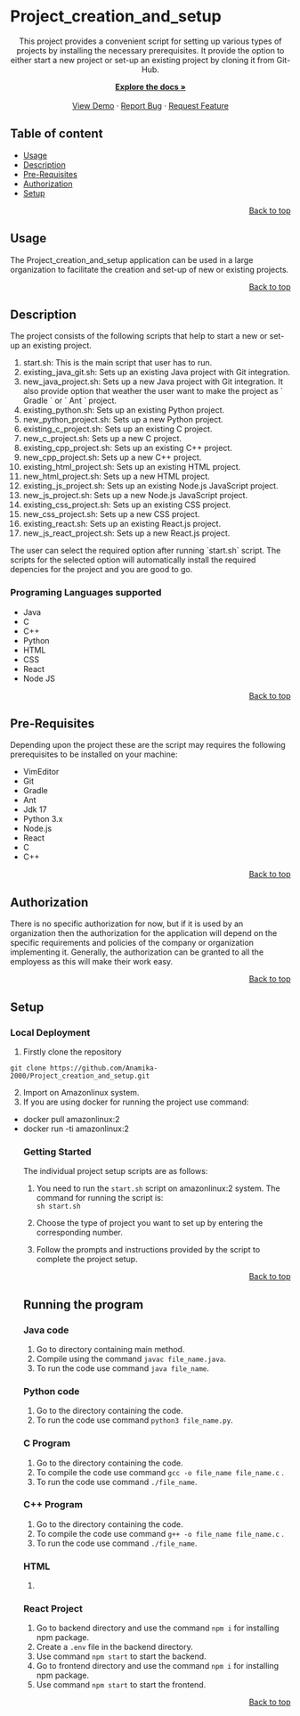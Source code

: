 # Project_creation_and_setup 

<p align="center">
This project provides a convenient script for setting up various types of projects by installing the necessary prerequisites. It provide the option to either start a new project or set-up an existing project by cloning it from  Git-Hub.

<p align="center">
    <a href="https://github.com/Anamika-2000/Project_creation_and_setup/blob/master/Readme.md"><strong>Explore the docs »</strong></a>
<br>
<br>
    <a href="https://github.com/Anamika-2000/Project_creation_and_setup">View Demo</a>
    ·
    <a href="https://github.com/Anamika-2000/Project_creation_and_setup/issues/new">Report Bug</a>
    ·
    <a href="https://github.com/Anamika-2000/Project_creation_and_setup/issues/new">Request Feature</a>

## Table of content
- [Usage](#usage)
- [Description ](#description)
- [Pre-Requisites](#pre-requisites)
- [Authorization](#authorization)
- [Setup](#setup)

<p align="right">
 <a href="#project_creation_and_setup ">Back to top</a>
</p>


## Usage

 The Project_creation_and_setup application can be used in a large organization to facilitate the creation and set-up of new or existing projects.
 
<p align="right">
<a href="#project_creation_and_setup ">Back to top</a>
</p>

## Description
The project consists of the following scripts that help to start a new or set-up an existing project.
<ol>
<li>start.sh: This is the main script that user has to run.
<li>existing_java_git.sh: Sets up an existing Java project with Git integration.
<li>new_java_project.sh: Sets up a new Java project with Git integration. It also provide option that weather the user want to make the project as ` Gradle ` or ` Ant ` project. 
<li>existing_python.sh: Sets up an existing Python project.
<li>new_python_project.sh: Sets up a new Python project.
<li>existing_c_project.sh: Sets up an existing C project.
<li>new_c_project.sh: Sets up a new C project.
<li>existing_cpp_project.sh: Sets up an existing C++ project.
<li>new_cpp_project.sh: Sets up a new C++ project.
<li>existing_html_project.sh: Sets up an existing HTML project.
<li>new_html_project.sh: Sets up a new HTML project.
<li>existing_js_project.sh: Sets up an existing Node.js JavaScript project.
<li>new_js_project.sh: Sets up a new Node.js JavaScript project.
<li>existing_css_project.sh: Sets up an existing CSS project.
<li>new_css_project.sh: Sets up a new CSS project.
<li>existing_react.sh: Sets up an existing React.js project.
<li>new_js_react_project.sh: Sets up a new React.js project.
</ol>
The user can select the required option after running `start.sh` script. The scripts for the selected option will automatically install the required depencies for the project and you are good to go.

### Programing Languages supported
* Java
* C
* C++
* Python
* HTML
* CSS
* React
* Node JS

<p align="right">
 <a href="#project_creation_and_setup ">Back to top</a>
</p>

## Pre-Requisites
Depending upon the project these are the script may requires the following prerequisites to be installed on your machine:

* VimEditor
* Git
* Gradle
* Ant
* Jdk 17
* Python 3.x
* Node.js
* React
* C
* C++

<p align="right">
 <a href="#project_creation_and_setup ">Back to top</a>
</p>

## Authorization

There is no specific authorization for now, but if it is used by an organization then the authorization for the  application will depend on the specific requirements and policies of the company or organization implementing it. Generally, the authorization can be granted to all the employess as this will make their work easy.

<p align="right">
 <a href="#project_creation_and_setup ">Back to top</a>
</p>

## Setup
   
### Local Deployment

1. Firstly clone the repository
```
git clone https://github.com/Anamika-2000/Project_creation_and_setup.git
```

2. Import on Amazonlinux system.
3. If you are using docker for running the project use command:
<ul><li>docker pull amazonlinux:2</li>
<li>docker run -ti amazonlinux:2</li>

### Getting Started
The individual project setup scripts are as follows:
1. You need to run the `start.sh` script on amazonlinux:2 system. The command for running the script is:  
`sh start.sh`   

2. Choose the type of project you want to set up by entering the corresponding number.

3. Follow the prompts and instructions provided by the script to complete the project setup.
<p align="right">
 <a href="#project_creation_and_setup ">Back to top</a>
</p>

## Running the program

### Java code
1. Go to directory containing main method.
2. Compile using the command `javac file_name.java`.
3. To run the code use command `java file_name`.

### Python code
1. Go to the directory containing the code.
2. To run the code use command `python3 file_name.py`.

### C Program
1. Go to the directory containing the code.
2. To compile the code use command `gcc -o file_name file_name.c` .
3. To run the code use command `./file_name`.

### C++ Program
1. Go to the directory containing the code.
2. To compile the code use command `g++ -o file_name file_name.c` .
3. To run the code use command `./file_name`.

### HTML
1. 

### React Project
1. Go to backend directory and use the command `npm i` for installing npm package.
2. Create a `.env` file in the backend directory.
3. Use command `npm start` to start the backend.
4. Go to frontend directory and use the command `npm i` for installing npm package.
5. Use command `npm start` to start the frontend.
<p align="right">
 <a href="#project_creation_and_setup ">Back to top</a>
</p>
